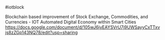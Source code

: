 #iotblock

Blockchain based improvement of Stock Exchange, Commodities, and Currencies - IOT Automated Digital Economy within Smart Cities
https://docs.google.com/document/d/105wJ6jyEAYSVrU7j9UWSayyCxTTxvjs8zZGp143NQ78/edit?usp=sharing
